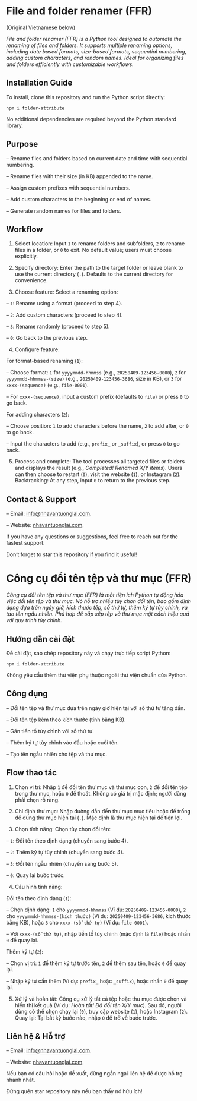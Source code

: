 # File and folder renamer (FFR)

(Original Vietnamese below)

_File and folder renamer (FFR) is a Python tool designed to automate the renaming of files and folders. It supports multiple renaming options, including date based formats, size-based formats, sequential numbering, adding custom characters, and random names. Ideal for organizing files and folders efficiently with customizable workflows._

## Installation Guide

To install, clone this repository and run the Python script directly:

```
npm i folder-attribute
```

No additional dependencies are required beyond the Python standard library.

## Purpose

– Rename files and folders based on current date and time with sequential numbering.

– Rename files with their size (in KB) appended to the name.

– Assign custom prefixes with sequential numbers.

– Add custom characters to the beginning or end of names.

– Generate random names for files and folders.

## Workflow

1. Select location: Input `1` to rename folders and subfolders, `2` to rename files in a folder, or `0` to exit. No default value; users must choose explicitly.

2. Specify directory: Enter the path to the target folder or leave blank to use the current directory (`.`). Defaults to the current directory for convenience.

3. Choose feature: Select a renaming option:

– `1`: Rename using a format (proceed to step 4).

– `2`: Add custom characters (proceed to step 4).

– `3`: Rename randomly (proceed to step 5).

– `0`: Go back to the previous step.

4. Configure feature:

For format-based renaming (`1`):

– Choose format: `1` for `yyyymmdd-hhmmss` (e.g., `20250409-123456-0000`), `2` for `yyyymmdd-hhmmss-(size)` (e.g., `20250409-123456-3686`, size in KB), or `3` for `xxxx-(sequence)` (e.g., `file-0001`).

– For `xxxx-(sequence)`, input a custom prefix (defaults to `file`) or press `0` to go back.

For adding characters (`2`):

– Choose position: `1` to add characters before the name, `2` to add after, or `0` to go back.

– Input the characters to add (e.g., `prefix_` or `_suffix`), or press `0` to go back.

5. Process and complete: The tool processes all targeted files or folders and displays the result (e.g., _Completed! Renamed X/Y items_). Users can then choose to restart (`0`), visit the website (`1`), or Instagram (`2`). Backtracking: At any step, input `0` to return to the previous step.

## Contact & Support

– Email: info@nhavantuonglai.com.

– Website: [nhavantuonglai.com](https://nhavantuonglai.com).

If you have any questions or suggestions, feel free to reach out for the fastest support.

Don’t forget to star this repository if you find it useful!

# Công cụ đổi tên tệp và thư mục (FFR)

_Công cụ đổi tên tệp và thư mục (FFR) là một tiện ích Python tự động hóa việc đổi tên tệp và thư mục. Nó hỗ trợ nhiều tùy chọn đổi tên, bao gồm định dạng dựa trên ngày giờ, kích thước tệp, số thứ tự, thêm ký tự tùy chỉnh, và tạo tên ngẫu nhiên. Phù hợp để sắp xếp tệp và thư mục một cách hiệu quả với quy trình tùy chỉnh._

## Hướng dẫn cài đặt

Để cài đặt, sao chép repository này và chạy trực tiếp script Python:

```
npm i folder-attribute
```

Không yêu cầu thêm thư viện phụ thuộc ngoài thư viện chuẩn của Python.

## Công dụng

– Đổi tên tệp và thư mục dựa trên ngày giờ hiện tại với số thứ tự tăng dần.

– Đổi tên tệp kèm theo kích thước (tính bằng KB).

– Gán tiền tố tùy chỉnh với số thứ tự.

– Thêm ký tự tùy chỉnh vào đầu hoặc cuối tên.

– Tạo tên ngẫu nhiên cho tệp và thư mục.

## Flow thao tác

1. Chọn vị trí: Nhập `1` để đổi tên thư mục và thư mục con, `2` để đổi tên tệp trong thư mục, hoặc `0` để thoát. Không có giá trị mặc định; người dùng phải chọn rõ ràng.

2. Chỉ định thư mục: Nhập đường dẫn đến thư mục mục tiêu hoặc để trống để dùng thư mục hiện tại (`.`). Mặc định là thư mục hiện tại để tiện lợi.

3. Chọn tính năng: Chọn tùy chọn đổi tên:

– `1`: Đổi tên theo định dạng (chuyển sang bước 4).

– `2`: Thêm ký tự tùy chỉnh (chuyển sang bước 4).

– `3`: Đổi tên ngẫu nhiên (chuyển sang bước 5).

– `0`: Quay lại bước trước.

4. Cấu hình tính năng:

Đổi tên theo định dạng (`1`):

– Chọn định dạng: `1` cho `yyyymmdd-hhmmss` (Ví dụ: `20250409-123456-0000`), `2` cho `yyyymmdd-hhmmss-(kích thước)` (Ví dụ: `20250409-123456-3686`, kích thước bằng KB), hoặc `3` cho `xxxx-(số thứ tự)` (Ví dụ: `file-0001`).

– Với `xxxx-(số thứ tự)`, nhập tiền tố tùy chỉnh (mặc định là `file`) hoặc nhấn `0` để quay lại.

Thêm ký tự (`2`):

– Chọn vị trí: `1` để thêm ký tự trước tên, `2` để thêm sau tên, hoặc `0` để quay lại.

– Nhập ký tự cần thêm (Ví dụ: `prefix_` hoặc `_suffix`), hoặc nhấn `0` để quay lại.

5. Xử lý và hoàn tất: Công cụ xử lý tất cả tệp hoặc thư mục được chọn và hiển thị kết quả (Ví dụ: _Hoàn tất! Đã đổi tên X/Y mục_). Sau đó, người dùng có thể chọn chạy lại (`0`), truy cập website (`1`), hoặc Instagram (`2`). Quay lại: Tại bất kỳ bước nào, nhập `0` để trở về bước trước.

## Liên hệ & Hỗ trợ

– Email: info@nhavantuonglai.com.

– Website: [nhavantuonglai.com](https://nhavantuonglai.com).

Nếu bạn có câu hỏi hoặc đề xuất, đừng ngần ngại liên hệ để được hỗ trợ nhanh nhất.

Đừng quên star repository này nếu bạn thấy nó hữu ích!